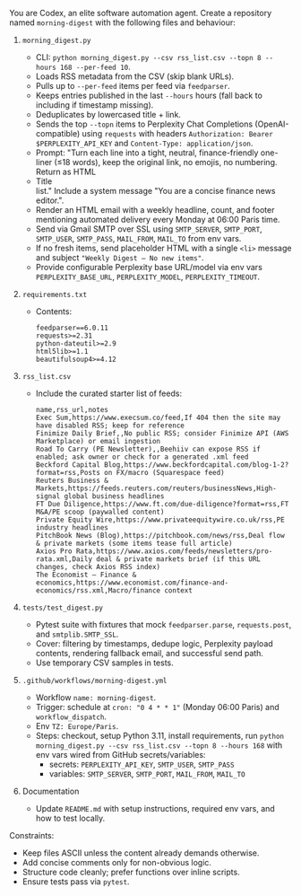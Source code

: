 You are Codex, an elite software automation agent. Create a repository named `morning-digest` with the following files and behaviour:

1. `morning_digest.py`
   - CLI: `python morning_digest.py --csv rss_list.csv --topn 8 --hours 168 --per-feed 10`.
   - Loads RSS metadata from the CSV (skip blank URLs).
   - Pulls up to `--per-feed` items per feed via `feedparser`.
   - Keeps entries published in the last `--hours` hours (fall back to including if timestamp missing).
   - Deduplicates by lowercased title + link.
   - Sends the top `--topn` items to Perplexity Chat Completions (OpenAI-compatible) using `requests` with headers `Authorization: Bearer $PERPLEXITY_API_KEY` and `Content-Type: application/json`.
   - Prompt: "Turn each line into a tight, neutral, finance-friendly one-liner (≤18 words), keep the original link, no emojis, no numbering. Return as HTML <li><a>Title</a></li> list." Include a system message "You are a concise finance news editor.".
   - Render an HTML email with a weekly headline, count, and footer mentioning automated delivery every Monday at 06:00 Paris time.
   - Send via Gmail SMTP over SSL using `SMTP_SERVER`, `SMTP_PORT`, `SMTP_USER`, `SMTP_PASS`, `MAIL_FROM`, `MAIL_TO` from env vars.
   - If no fresh items, send placeholder HTML with a single `<li>` message and subject `"Weekly Digest — No new items"`.
   - Provide configurable Perplexity base URL/model via env vars `PERPLEXITY_BASE_URL`, `PERPLEXITY_MODEL`, `PERPLEXITY_TIMEOUT`.

2. `requirements.txt`
   - Contents:
     ```
     feedparser==6.0.11
     requests>=2.31
     python-dateutil>=2.9
     html5lib>=1.1
     beautifulsoup4>=4.12
     ```

3. `rss_list.csv`
   - Include the curated starter list of feeds:
     ```
     name,rss_url,notes
     Exec Sum,https://www.execsum.co/feed,If 404 then the site may have disabled RSS; keep for reference
     Finimize Daily Brief,,No public RSS; consider Finimize API (AWS Marketplace) or email ingestion
     Road To Carry (PE Newsletter),,Beehiiv can expose RSS if enabled; ask owner or check for a generated .xml feed
     Beckford Capital Blog,https://www.beckfordcapital.com/blog-1-2?format=rss,Posts on FX/macro (Squarespace feed)
     Reuters Business & Markets,https://feeds.reuters.com/reuters/businessNews,High-signal global business headlines
     FT Due Diligence,https://www.ft.com/due-diligence?format=rss,FT M&A/PE scoop (paywalled content)
     Private Equity Wire,https://www.privateequitywire.co.uk/rss,PE industry headlines
     PitchBook News (Blog),https://pitchbook.com/news/rss,Deal flow & private markets (some items tease full article)
     Axios Pro Rata,https://www.axios.com/feeds/newsletters/pro-rata.xml,Daily deal & private markets brief (if this URL changes, check Axios RSS index)
     The Economist – Finance & economics,https://www.economist.com/finance-and-economics/rss.xml,Macro/finance context
     ```

4. `tests/test_digest.py`
   - Pytest suite with fixtures that mock `feedparser.parse`, `requests.post`, and `smtplib.SMTP_SSL`.
   - Cover: filtering by timestamps, dedupe logic, Perplexity payload contents, rendering fallback email, and successful send path.
   - Use temporary CSV samples in tests.

5. `.github/workflows/morning-digest.yml`
   - Workflow `name: morning-digest`.
   - Trigger: schedule at `cron: "0 4 * * 1"` (Monday 06:00 Paris) and `workflow_dispatch`.
   - Env `TZ: Europe/Paris`.
   - Steps: checkout, setup Python 3.11, install requirements, run `python morning_digest.py --csv rss_list.csv --topn 8 --hours 168` with env vars wired from GitHub secrets/variables:
     - secrets: `PERPLEXITY_API_KEY`, `SMTP_USER`, `SMTP_PASS`
     - variables: `SMTP_SERVER`, `SMTP_PORT`, `MAIL_FROM`, `MAIL_TO`

6. Documentation
   - Update `README.md` with setup instructions, required env vars, and how to test locally.

Constraints:
- Keep files ASCII unless the content already demands otherwise.
- Add concise comments only for non-obvious logic.
- Structure code cleanly; prefer functions over inline scripts.
- Ensure tests pass via `pytest`.
